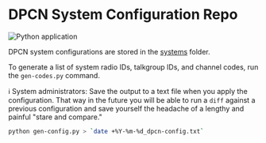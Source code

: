 # DPCN System Configuration Repo

![Python application](https://github.com/DPCN-US/dpcn-config/workflows/Python%20application/badge.svg)

DPCN system configurations are stored in the [systems](systems) folder.

To generate a list of system radio IDs, talkgroup IDs, and channel codes, run the `gen-codes.py` command.

ℹ️️ System administrators: Save the output to a text file when you apply the configuration.
That way in the future you will be able to run a `diff` against a previous configuration and save yourself the headache 
of a lengthy and painful "stare and compare."

```bash
python gen-config.py > `date +%Y-%m-%d_dpcn-config.txt`
```